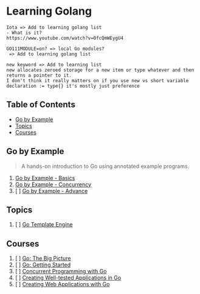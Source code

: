 # Learning Golang

```text
Iota => Add to learning golang list
- What is it?
https://www.youtube.com/watch?v=0fcQmWEygU4

GO111MODULE=on? => local Go modules?
 => Add to learning golang list

new keyword => Add to learning list
new allocates zeroed storage for a new item or type whatever and then returns a pointer to it.
I don't think it really matters on if you use new vs short variable declaration := type{} it's mostly just preference
```

## Table of Contents

<!-- START doctoc generated TOC please keep comment here to allow auto update -->
<!-- DON'T EDIT THIS SECTION, INSTEAD RE-RUN doctoc TO UPDATE -->

- [Go by Example](#go-by-example)
- [Topics](#topics)
- [Courses](#courses)

<!-- END doctoc generated TOC please keep comment here to allow auto update -->

## Go by Example

> A hands-on introduction to Go using annotated example programs.

1. [Go by Example - Basics](go-by-example-basics/README.md)
1. [Go by Example - Concurrency](go-by-example-concurrency/README.md)
1. [ ] [Go by Example - Advance](go-by-example-advance/README.md)

## Topics

1. [ ] [Go Template Engine](go-template-engine/README.md)

## Courses

1. [ ] [Go: The Big Picture](go-the-big-picture/README.md)
1. [ ] [Go: Getting Started](go-getting-started/README.md)
1. [ ] [Concurrent Programming with Go](concurrent-programming-with-go/README.md)
1. [ ] [Creating Well-tested Applications in Go](creating-well-tested-applications-in-go/README.md)
1. [ ] [Creating Web Applications with Go](creating-web-applications-with-go/README.md)
